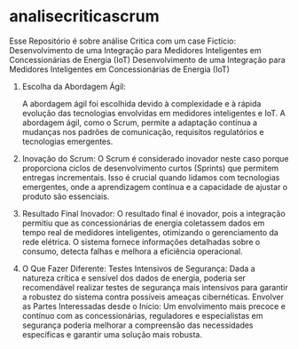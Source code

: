 # analisecriticascrum
Esse Repositório é sobre análise Critica com um case Fictício: Desenvolvimento de uma Integração para Medidores Inteligentes em Concessionárias de Energia (IoT)
Desenvolvimento de uma Integração para Medidores Inteligentes em Concessionárias de Energia (IoT)

1. Escolha da Abordagem Ágil:

   A abordagem ágil foi escolhida devido à complexidade e à rápida evolução das tecnologias envolvidas em medidores inteligentes e IoT. A abordagem ágil, como o Scrum, permite a adaptação contínua a mudanças nos padrões de comunicação, requisitos regulatórios e tecnologias emergentes.

2. Inovação do Scrum:
   O Scrum é considerado inovador neste caso porque proporciona ciclos de desenvolvimento curtos (Sprints) que permitem entregas incrementais. Isso é crucial quando lidamos com tecnologias emergentes, onde a aprendizagem contínua e a capacidade de ajustar o produto são essenciais.

3. Resultado Final Inovador:
   O resultado final é inovador, pois a integração permitiu que as concessionárias de energia coletassem dados em tempo real de medidores inteligentes, otimizando o gerenciamento da rede elétrica. O sistema fornece informações detalhadas sobre o consumo, detecta falhas e melhora a eficiência operacional.

4. O Que Fazer Diferente:
  Testes Intensivos de Segurança:
Dada a natureza crítica e sensível dos dados de energia, poderia ser recomendável realizar testes de segurança mais intensivos para garantir a robustez do sistema contra possíveis ameaças cibernéticas.
  Envolver as Partes Interessadas desde o Início:
Um envolvimento mais precoce e contínuo com as concessionárias, reguladores e especialistas em segurança poderia melhorar a compreensão das necessidades específicas e garantir uma solução mais robusta.
